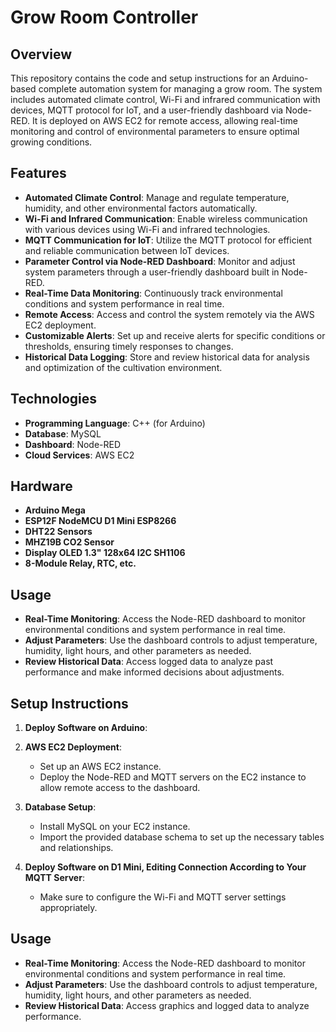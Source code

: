 # Grow Room Controller

## Overview
This repository contains the code and setup instructions for an Arduino-based complete automation system for managing a grow room. The system includes automated climate control, Wi-Fi and infrared communication with devices, MQTT protocol for IoT, and a user-friendly dashboard via Node-RED. It is deployed on AWS EC2 for remote access, allowing real-time monitoring and control of environmental parameters to ensure optimal growing conditions.

## Features
- **Automated Climate Control**: Manage and regulate temperature, humidity, and other environmental factors automatically.
- **Wi-Fi and Infrared Communication**: Enable wireless communication with various devices using Wi-Fi and infrared technologies.
- **MQTT Communication for IoT**: Utilize the MQTT protocol for efficient and reliable communication between IoT devices.
- **Parameter Control via Node-RED Dashboard**: Monitor and adjust system parameters through a user-friendly dashboard built in Node-RED.
- **Real-Time Data Monitoring**: Continuously track environmental conditions and system performance in real time.
- **Remote Access**: Access and control the system remotely via the AWS EC2 deployment.
- **Customizable Alerts**: Set up and receive alerts for specific conditions or thresholds, ensuring timely responses to changes.
- **Historical Data Logging**: Store and review historical data for analysis and optimization of the cultivation environment.

## Technologies
- **Programming Language**: C++ (for Arduino)
- **Database**: MySQL
- **Dashboard**: Node-RED
- **Cloud Services**: AWS EC2

## Hardware
- **Arduino Mega**
- **ESP12F NodeMCU D1 Mini ESP8266**
- **DHT22 Sensors**
- **MHZ19B CO2 Sensor**
- **Display OLED 1.3" 128x64 I2C SH1106**
- **8-Module Relay, RTC, etc.**

## Usage
- **Real-Time Monitoring**: Access the Node-RED dashboard to monitor environmental conditions and system performance in real time.
- **Adjust Parameters**: Use the dashboard controls to adjust temperature, humidity, light hours, and other parameters as needed.
- **Review Historical Data**: Access logged data to analyze past performance and make informed decisions about adjustments.

## Setup Instructions
1. **Deploy Software on Arduino**:

2. **AWS EC2 Deployment**:
   - Set up an AWS EC2 instance.
   - Deploy the Node-RED and MQTT servers on the EC2 instance to allow remote access to the dashboard.

3. **Database Setup**:
   - Install MySQL on your EC2 instance.
   - Import the provided database schema to set up the necessary tables and relationships.
  
4. **Deploy Software on D1 Mini, Editing Connection According to Your MQTT Server**:
   - Make sure to configure the Wi-Fi and MQTT server settings appropriately.

## Usage
- **Real-Time Monitoring**: Access the Node-RED dashboard to monitor environmental conditions and system performance in real time.
- **Adjust Parameters**: Use the dashboard controls to adjust temperature, humidity, light hours, and other parameters as needed.
- **Review Historical Data**: Access graphics and logged data to analyze performance.



